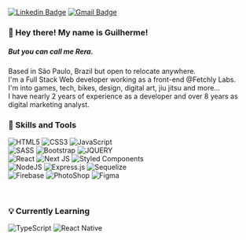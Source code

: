 [![Linkedin Badge](https://img.shields.io/badge/-guilhermerera-blue?style=flat-square&logo=Linkedin&logoColor=white&link=https://www.linkedin.com/in/guilhermerera/)](https://www.linkedin.com/in/guilhermerera/)
[![Gmail Badge](https://img.shields.io/badge/-hello@rera.dev-c14438?style=flat-square&logo=Gmail&logoColor=white&link=mailto:hello@rera.dev)](mailto:hello@rera.dev)

### 👋 Hey there! My name is Guilherme!

##### But you can call me Rera.

Based in São Paulo, Brazil but open to relocate anywhere.
<br>
I'm a Full Stack Web developer working as a front-end @Fetchly Labs.
<br>
I'm into games, tech, bikes, design, digital art, jiu jitsu and more...
<br>
I have nearly 2 years of experience as a developer and over 8 years as digital marketing analyst.

### 🔧 Skills and Tools

<img src="https://img.shields.io/badge/HTML5-E34F26?style=flat&logo=html5&logoColor=white" alt="HTML5"> <img src="https://img.shields.io/badge/CSS3-1572B6?style=flat&logo=css3&logoColor=white" ALT="CSS3"> <img src="https://img.shields.io/badge/JavaScript-F7DF1E?style=flat&logo=javascript&logoColor=black" alt="JavaScript">
<br>
![SASS](https://img.shields.io/badge/SASS-hotpink.svg?style=flat&logo=SASS&logoColor=white)
<img src="https://img.shields.io/badge/Bootstrap-563D7C?style=flat&logo=bootstrap&logoColor=white" alt="Bootstrap"> <img src="https://img.shields.io/badge/jQuery-0769AD?style=flat&logo=jquery&logoColor=white" alt="JQUERY">
<br>
<img src="https://img.shields.io/badge/React-20232A?style=flat&logo=react&logoColor=61DAFB" alt="React"> ![Next JS](https://img.shields.io/badge/Next-black?style=flat&logo=next.js&logoColor=white) ![Styled Components](https://img.shields.io/badge/styled--components-DB7093?style=flat&logo=styled-components&logoColor=white)
<br>
<img src="https://img.shields.io/badge/Node.js-43853D?style=flat&logo=node.js&logoColor=white" alt="NodeJS"> ![Express.js](https://img.shields.io/badge/express.js-%23404d59.svg?style=flat&logo=express&logoColor=%2361DAFB) ![Sequelize](https://img.shields.io/badge/Sequelize-52B0E7?style=flat&logo=Sequelize&logoColor=white)
<br>
![Firebase](https://img.shields.io/badge/firebase-%23039BE5.svg?style=flat&logo=firebase) <img src="https://img.shields.io/badge/Adobe%20Photoshop-31A8FF?style=flat&logo=Adobe%20Photoshop&logoColor=black" alt="PhotoShop"> ![Figma](https://img.shields.io/badge/figma-%23F24E1E.svg?style=flat&logo=figma&logoColor=white)

<br>

### 💡 Currently Learning

![TypeScript](https://img.shields.io/badge/typescript-%23007ACC.svg?style=flat&logo=typescript&logoColor=white) ![React Native](https://img.shields.io/badge/react_native-%2320232a.svg?style=flat&logo=react&logoColor=%2361DAFB)
